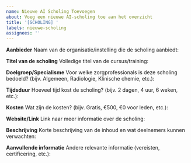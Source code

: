 ```yaml
---
name: Nieuwe AI Scholing Toevoegen
about: Voeg een nieuwe AI-scholing toe aan het overzicht
title: '[SCHOLING] '
labels: nieuwe-scholing
assignees: ''
---
```


**Aanbieder**
Naam van de organisatie/instelling die de scholing aanbiedt:

**Titel van de scholing**
Volledige titel van de cursus/training:

**Doelgroep/Specialisme**
Voor welke zorgprofessionals is deze scholing bedoeld? (bijv. Algemeen, Radiologie, Klinische chemie, etc.):

**Tijdsduur**
Hoeveel tijd kost de scholing? (bijv. 2 dagen, 4 uur, 6 weken, etc.):

**Kosten**
Wat zijn de kosten? (bijv. Gratis, €500, €0 voor leden, etc.):

**Website/Link**
Link naar meer informatie over de scholing:

**Beschrijving**
Korte beschrijving van de inhoud en wat deelnemers kunnen verwachten:

**Aanvullende informatie**
Andere relevante informatie (vereisten, certificering, etc.): 